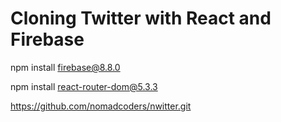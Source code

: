  <h1>Cloning Twitter with React and Firebase</h1>
 
 npm install firebase@8.8.0

 npm install react-router-dom@5.3.3

https://github.com/nomadcoders/nwitter.git
